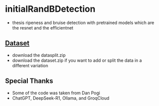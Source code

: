 # initialRandBDetection
- thesis ripeness and bruise detection with pretrained models which are the resnet and the efficientnet
## [Dataset](https://drive.google.com/drive/folders/14JSjbf3YsboF3LuzFwkfjViGJpL8cGGz)
- download the datasplit.zip
- download the dataset.zip if you want to add or split the data in a different variation

## Special Thanks

 - Some of the code was taken from Dan Pogi
 - ChatGPT, DeepSeek-R1, Ollama, and GroqCloud
 

